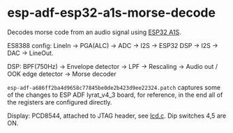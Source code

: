 # esp-adf-esp32-a1s-morse-decode

Decodes morse code from an audio signal using [ESP32 A1S](https://github.com/johnradford49/ESP32-Audio-Kit/blob/main/esp32-audio-kit_v2.2_sch.pdf).

ES8388 config: LineIn -> PGA(ALC) -> ADC -> I2S -> ESP32 DSP -> I2S -> DAC -> LineOut.

DSP: BPF(750Hz) -> Envelope detector -> LPF -> Rescaling -> Audio out / OOK edge detector -> Morse decoder

`esp-adf-a686ff2ba4d9658c77845be0de2b423d9ee22324.patch` captures some of the changes to ESP ADF lyrat_v4_3 board, for reference,
in the end all of the registers are configured directly.

Display: PCD8544, attached to JTAG header, see [lcd.c](main/lcd.c). Dip switches 4,5 are ON.
